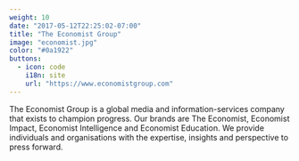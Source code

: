```yaml
---
weight: 10
date: "2017-05-12T22:25:02-07:00"
title: "The Economist Group"
image: "economist.jpg"
color: "#0a1922"
buttons:
  - icon: code
    i18n: site
    url: "https://www.economistgroup.com"
---
```


The Economist Group is a global media and information-services company that exists to champion progress. Our brands are The Economist, Economist Impact, Economist Intelligence and Economist Education. We provide individuals and organisations with the expertise, insights and perspective to press forward.

